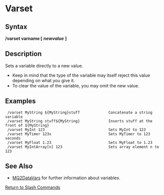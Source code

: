 # Varset

## Syntax

**/varset varname \[** _**newvalue**_ **\]**

## Description

Sets a variable directly to a new value.

* Keep in mind that the type of the variable may itself reject this value depending on what you give it.
* To clear the value of the variable, you may omit the new value.

## Examples

```text
 /varset MyString ${MyString}stuff             Concatenate a string variable
 /varset MyString stuff${MyString}             Inserts stuff at the front of ${MyString}
 /varset MyInt 123                             Sets MyInt to 123
 /varset MyTimer 123s                          Sets MyTimer to 123 seconds
 /varset MyFloat 1.23                          Sets MyFloat to 1.23
 /varset MyIntArray[n] 123                     Sets array element n to 123
```

## See Also

* [MQ2DataVars](../../documentation/mq2datavars.md) for further information about variables.

[Return to Slash Commands](../slash-commands/)

